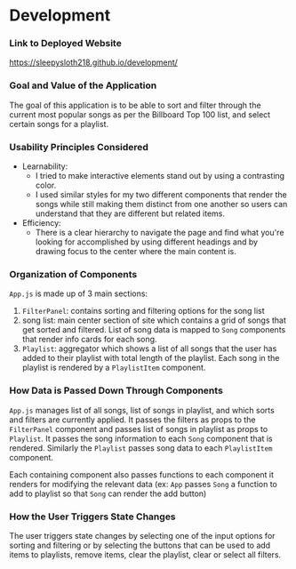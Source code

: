 # Development

### Link to Deployed Website
https://sleepysloth218.github.io/development/

### Goal and Value of the Application
The goal of this application is to be able to sort and filter through the current most popular songs as per the Billboard Top 100 list, and select certain songs for a playlist.

### Usability Principles Considered
- Learnability:
  - I tried to make interactive elements stand out by using a contrasting color.
  - I used similar styles for my two different components that render the songs while still making them distinct from one another so users can understand that they are different but related items.
- Efficiency:
  - There is a clear hierarchy to navigate the page and find what you're looking for accomplished by using different headings and by drawing focus to the center where the main content is.

### Organization of Components
`App.js` is made up of 3 main sections:
1. `FilterPanel`: contains sorting and filtering options for the song list
2. song list: main center section of site which contains a grid of songs that get sorted and filtered. List of song data is mapped to `Song` components that render info cards for each song.
3. `Playlist`: aggregator which shows a list of all songs that the user has added to their playlist with total length of the playlist. Each song in the playlist is rendered by a `PlaylistItem` component.

### How Data is Passed Down Through Components
`App.js` manages list of all songs, list of songs in playlist, and which sorts and filters are currently applied. It passes the filters as props to the `FilterPanel` component and passes list of songs in playlist as props to `Playlist`. It passes the song information to each `Song` component that is rendered. Similarly the `Playlist` passes song data to each `PlaylistItem` component.

Each containing component also passes functions to each component it renders for modifying the relevant data (ex: `App` passes `Song` a function to add to playlist so that `Song` can render the add button)

### How the User Triggers State Changes
The user triggers state changes by selecting one of the input options for sorting and filtering or by selecting the buttons that can be used to add items to playlists, remove items, clear the playlist, clear or select all filters.
